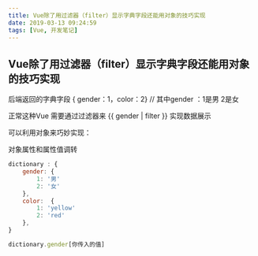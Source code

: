 ```yaml
---
title: Vue除了用过滤器（filter）显示字典字段还能用对象的技巧实现
date: 2019-03-13 09:24:59
tags: [Vue, 开发笔记]
---
```




##  Vue除了用过滤器（filter）显示字典字段还能用对象的技巧实现

后端返回的字典字段   { gender：1，color：2}     // 其中gender ：1是男  2是女

正常这种Vue 需要通过过滤器来  {{ gender | filter }}      实现数据展示



可以利用对象来巧妙实现：

  对象属性和属性值调转

```js
dictionary : {
    gender: {
        1: '男'
        2: '女'
    },
    color:  {
        1: 'yellow'
        2: 'red'
    },
}
```

```js
dictionary.gender[你传入的值]
```

